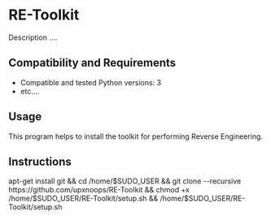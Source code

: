 RE-Toolkit
============

Description ....

Compatibility and Requirements
------------------------------
* Compatible and tested Python versions: 3
* etc....

Usage
-----
This program helps to install the toolkit for performing Reverse Engineering. 

Instructions
-----


apt-get install git && cd /home/$SUDO_USER && git clone --recursive https://github.com/upxnoops/RE-Toolkit && chmod +x /home/$SUDO_USER/RE-Toolkit/setup.sh && /home/$SUDO_USER/RE-Toolkit/setup.sh
